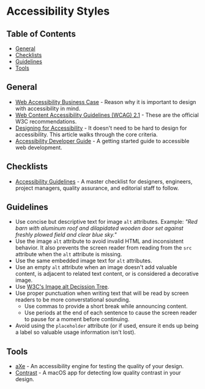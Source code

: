 # Accessibility Styles

<!-- Tocer[start]: Auto-generated, don't remove. -->

## Table of Contents

  - [General](#general)
  - [Checklists](#checklists)
  - [Guidelines](#guidelines)
  - [Tools](#tools)

<!-- Tocer[finish]: Auto-generated, don't remove. -->

## General

- [Web Accessibility Business Case](https://www.w3.org/WAI/bcase/Overview) - Reason why it is
  important to design with accessibility in mind.
- [Web Content Accessibility Guidelines (WCAG) 2.1](https://www.w3.org/TR/WCAG21) - These are the
  official W3C recommendations.
- [Designing for Accessibility](https://is.gd/T3eZCD) - It doesn't need to be hard to design for
  accessibility. This article walks through the core criteria.
- [Accessibility Developer Guide](https://www.accessibility-developer-guide.com) - A getting started
  guide to accessible web development.

## Checklists

- [Accessibility Guidelines](http://accessibility.voxmedia.com) - A master checklist for designers,
  engineers, project managers, quality assurance, and editorial staff to follow.

## Guidelines

- Use concise but descriptive text for image `alt` attributes. Example: *"Red barn with aluminum
  roof and dilapidated wooden door set against freshly plowed field and clear blue sky."*
- Use the image `alt` attribute to avoid invalid HTML and inconsistent behavior. It also prevents
  the screen reader from reading from the `src` attribute when the `alt` attribute is missing.
- Use the same embedded image text for `alt` attributes.
- Use an empty `alt` attribute when an image doesn't add valuable content, is adjacent to related
  text content, or is considered a decorative image.
- Use [W3C's Image alt Decission Tree](https://www.w3.org/WAI/tutorials/images/decision-tree).
- Use proper punctuation when writing text that will be read by screen readers to be more
  converstational sounding.
    - Use commas to provide a short break while announcing content.
    - Use periods at the end of each sentence to cause the screen reader to pause for a moment
      before continuing.
- Avoid using the `placeholder` attribute (or if used, ensure it ends up being a label so valuable
  usage information isn't lost).

## Tools

- [aXe](https://www.axe-core.org) - An accessibility engine for testing the quality of your design.
- [Contrast](https://usecontrast.com) - A macOS app for detecting low quality contrast in your
  design.
